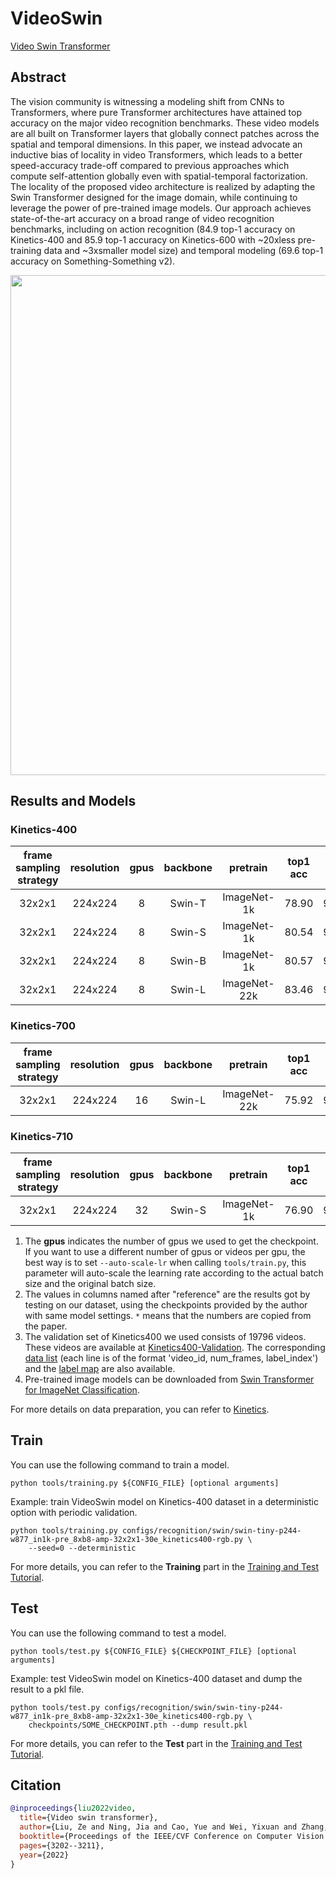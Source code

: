 # VideoSwin

[Video Swin Transformer](https://openaccess.thecvf.com/content/CVPR2022/html/Liu_Video_Swin_Transformer_CVPR_2022_paper.html)

<!-- [ALGORITHM] -->

## Abstract

<!-- [ABSTRACT] -->

The vision community is witnessing a modeling shift from CNNs to Transformers, where pure Transformer architectures have attained top accuracy on the major video recognition benchmarks. These video models are all built on Transformer layers that globally connect patches across the spatial and temporal dimensions. In this paper, we instead advocate an inductive bias of locality in video Transformers, which leads to a better speed-accuracy trade-off compared to previous approaches which compute self-attention globally even with spatial-temporal factorization. The locality of the proposed video architecture is realized by adapting the Swin Transformer designed for the image domain, while continuing to leverage the power of pre-trained image models. Our approach achieves state-of-the-art accuracy on a broad range of video recognition benchmarks, including on action recognition (84.9 top-1 accuracy on Kinetics-400 and 85.9 top-1 accuracy on Kinetics-600 with ~20xless pre-training data and ~3xsmaller model size) and temporal modeling (69.6 top-1 accuracy on Something-Something v2).

<!-- [IMAGE] -->

<div align=center>
<img src="https://user-images.githubusercontent.com/58767402/191190475-3aecf940-c254-47fa-96a7-df2d2b3bae68.png" width="800"/>
</div>

## Results and Models

### Kinetics-400

| frame sampling strategy | resolution | gpus | backbone |   pretrain   | top1 acc | top5 acc |      reference top1 acc      |      reference top1 acc      | testing protocol | FLOPs | params |      config      |      ckpt      |      log       |
| :---------------------: | :--------: | :--: | :------: | :----------: | :------: | :------: | :--------------------------: | :--------------------------: | :--------------: | :---: | :----: | :--------------: | :------------: | :------------: |
|         32x2x1          |  224x224   |  8   |  Swin-T  | ImageNet-1k  |  78.90   |  93.77   | 78.84 \[[VideoSwin](https://github.com/SwinTransformer/Video-Swin-Transformer)\] | 93.76 \[[VideoSwin](https://github.com/SwinTransformer/Video-Swin-Transformer)\] | 4 clips x 3 crop |  88G  | 28.2M  | [config](/configs/recognition/swin/swin-tiny-p244-w877_in1k-pre_8xb8-amp-32x2x1-30e_kinetics400-rgb.py) | [ckpt](https://download.openmmlab.com/mmaction/v1.0/recognition/swin/swin-tiny-p244-w877_in1k-pre_8xb8-amp-32x2x1-30e_kinetics400-rgb/swin-tiny-p244-w877_in1k-pre_8xb8-amp-32x2x1-30e_kinetics400-rgb_20220930-241016b2.pth) | [log](https://download.openmmlab.com/mmaction/v1.0/recognition/swin/swin-tiny-p244-w877_in1k-pre_8xb8-amp-32x2x1-30e_kinetics400-rgb/swin-tiny-p244-w877_in1k-pre_8xb8-amp-32x2x1-30e_kinetics400-rgb.log) |
|         32x2x1          |  224x224   |  8   |  Swin-S  | ImageNet-1k  |  80.54   |  94.46   | 80.58 \[[VideoSwin](https://github.com/SwinTransformer/Video-Swin-Transformer)\] | 94.45 \[[VideoSwin](https://github.com/SwinTransformer/Video-Swin-Transformer)\] | 4 clips x 3 crop | 166G  | 49.8M  | [config](/configs/recognition/swin/swin-small-p244-w877_in1k-pre_8xb8-amp-32x2x1-30e_kinetics400-rgb.py) | [ckpt](https://download.openmmlab.com/mmaction/v1.0/recognition/swin/swin-small-p244-w877_in1k-pre_8xb8-amp-32x2x1-30e_kinetics400-rgb/swin-small-p244-w877_in1k-pre_8xb8-amp-32x2x1-30e_kinetics400-rgb_20220930-e91ab986.pth) | [log](https://download.openmmlab.com/mmaction/v1.0/recognition/swin/swin-small-p244-w877_in1k-pre_8xb8-amp-32x2x1-30e_kinetics400-rgb/swin-small-p244-w877_in1k-pre_8xb8-amp-32x2x1-30e_kinetics400-rgb.log) |
|         32x2x1          |  224x224   |  8   |  Swin-B  | ImageNet-1k  |  80.57   |  94.49   | 80.55 \[[VideoSwin](https://github.com/SwinTransformer/Video-Swin-Transformer)\] | 94.66 \[[VideoSwin](https://github.com/SwinTransformer/Video-Swin-Transformer)\] | 4 clips x 3 crop | 282G  | 88.0M  | [config](/configs/recognition/swin/swin-base-p244-w877_in1k-pre_8xb8-amp-32x2x1-30e_kinetics400-rgb.py) | [ckpt](https://download.openmmlab.com/mmaction/v1.0/recognition/swin/swin-base-p244-w877_in1k-pre_8xb8-amp-32x2x1-30e_kinetics400-rgb/swin-base-p244-w877_in1k-pre_8xb8-amp-32x2x1-30e_kinetics400-rgb_20220930-182ec6cc.pth) | [log](https://download.openmmlab.com/mmaction/v1.0/recognition/swin/swin-base-p244-w877_in1k-pre_8xb8-amp-32x2x1-30e_kinetics400-rgb/swin-base-p244-w877_in1k-pre_8xb8-amp-32x2x1-30e_kinetics400-rgb.log) |
|         32x2x1          |  224x224   |  8   |  Swin-L  | ImageNet-22k |  83.46   |  95.91   |            83.1\*            |            95.9\*            | 4 clips x 3 crop | 604G  |  197M  | [config](/configs/recognition/swin/swin-large-p244-w877_in22k-pre_8xb8-amp-32x2x1-30e_kinetics400-rgb.py) | [ckpt](https://download.openmmlab.com/mmaction/v1.0/recognition/swin/swin-large-p244-w877_in22k-pre_8xb8-amp-32x2x1-30e_kinetics400-rgb/swin-large-p244-w877_in22k-pre_8xb8-amp-32x2x1-30e_kinetics400-rgb_20220930-78ad8b11.pth) | [log](https://download.openmmlab.com/mmaction/v1.0/recognition/swin/swin-large-p244-w877_in22k-pre_8xb8-amp-32x2x1-30e_kinetics400-rgb/swin-large-p244-w877_in22k-pre_8xb8-amp-32x2x1-30e_kinetics400-rgb.log) |

### Kinetics-700

| frame sampling strategy | resolution | gpus | backbone |   pretrain   | top1 acc | top5 acc | testing protocol | FLOPs | params |               config                |               ckpt                |               log                |
| :---------------------: | :--------: | :--: | :------: | :----------: | :------: | :------: | :--------------: | :---: | :----: | :---------------------------------: | :-------------------------------: | :------------------------------: |
|         32x2x1          |  224x224   |  16  |  Swin-L  | ImageNet-22k |  75.92   |  92.72   | 4 clips x 3 crop | 604G  |  197M  | [config](/configs/recognition/swin/swin-large-p244-w877_in22k-pre_16xb8-amp-32x2x1-30e_kinetics700-rgb.py) | [ckpt](https://download.openmmlab.com/mmaction/v1.0/recognition/swin/swin-large-p244-w877_in22k-pre_16xb8-amp-32x2x1-30e_kinetics700-rgb/swin-large-p244-w877_in22k-pre_16xb8-amp-32x2x1-30e_kinetics700-rgb_20220930-f8d74db7.pth) | [log](https://download.openmmlab.com/mmaction/v1.0/recognition/swin/swin-large-p244-w877_in22k-pre_16xb8-amp-32x2x1-30e_kinetics700-rgb/swin-large-p244-w877_in22k-pre_16xb8-amp-32x2x1-30e_kinetics700-rgb.log) |

### Kinetics-710

| frame sampling strategy | resolution | gpus | backbone |  pretrain   | top1 acc | top5 acc | testing protocol | FLOPs | params |               config                |               ckpt                |                log                |
| :---------------------: | :--------: | :--: | :------: | :---------: | :------: | :------: | :--------------: | :---: | :----: | :---------------------------------: | :-------------------------------: | :-------------------------------: |
|         32x2x1          |  224x224   |  32  |  Swin-S  | ImageNet-1k |  76.90   |  92.96   | 4 clips x 3 crop | 604G  |  197M  | [config](/configs/recognition/swin/swin-small-p244-w877_in1k-pre_32xb4-amp-32x2x1-30e_kinetics710-rgb.py) | [ckpt](https://download.openmmlab.com/mmaction/v1.0/recognition/swin/swin-small-p244-w877_in1k-pre_32xb4-amp-32x2x1-30e_kinetics710-rgb/swin-small-p244-w877_in1k-pre_32xb4-amp-32x2x1-30e_kinetics710-rgb_20230612-8e082ff1.pth) | [log](https://download.openmmlab.com/mmaction/v1.0/recognition/swin/swin-small-p244-w877_in1k-pre_32xb4-amp-32x2x1-30e_kinetics710-rgb/swin-small-p244-w877_in1k-pre_32xb4-amp-32x2x1-30e_kinetics710-rgb.log) |

1. The **gpus** indicates the number of gpus we used to get the checkpoint. If you want to use a different number of gpus or videos per gpu, the best way is to set `--auto-scale-lr` when calling `tools/train.py`, this parameter will auto-scale the learning rate according to the actual batch size and the original batch size.
2. The values in columns named after "reference" are the results got by testing on our dataset, using the checkpoints provided by the author with same model settings. `*` means that the numbers are copied from the paper.
3. The validation set of Kinetics400 we used consists of 19796 videos. These videos are available at [Kinetics400-Validation](https://mycuhk-my.sharepoint.com/:u:/g/personal/1155136485_link_cuhk_edu_hk/EbXw2WX94J1Hunyt3MWNDJUBz-nHvQYhO9pvKqm6g39PMA?e=a9QldB). The corresponding [data list](https://download.openmmlab.com/mmaction/dataset/k400_val/kinetics_val_list.txt) (each line is of the format 'video_id, num_frames, label_index') and the [label map](https://download.openmmlab.com/mmaction/dataset/k400_val/kinetics_class2ind.txt) are also available.
4. Pre-trained image models can be downloaded from [Swin Transformer for ImageNet Classification](https://github.com/microsoft/Swin-Transformer#main-results-on-imagenet-with-pretrained-models).

For more details on data preparation, you can refer to [Kinetics](/tools/data/kinetics/README.md).

## Train

You can use the following command to train a model.

```shell
python tools/training.py ${CONFIG_FILE} [optional arguments]
```

Example: train VideoSwin model on Kinetics-400 dataset in a deterministic option with periodic validation.

```shell
python tools/training.py configs/recognition/swin/swin-tiny-p244-w877_in1k-pre_8xb8-amp-32x2x1-30e_kinetics400-rgb.py \
    --seed=0 --deterministic
```

For more details, you can refer to the **Training** part in the [Training and Test Tutorial](/docs/en/user_guides/train_test.md).

## Test

You can use the following command to test a model.

```shell
python tools/test.py ${CONFIG_FILE} ${CHECKPOINT_FILE} [optional arguments]
```

Example: test VideoSwin model on Kinetics-400 dataset and dump the result to a pkl file.

```shell
python tools/test.py configs/recognition/swin/swin-tiny-p244-w877_in1k-pre_8xb8-amp-32x2x1-30e_kinetics400-rgb.py \
    checkpoints/SOME_CHECKPOINT.pth --dump result.pkl
```

For more details, you can refer to the **Test** part in the [Training and Test Tutorial](/docs/en/user_guides/train_test.md).

## Citation

```BibTeX
@inproceedings{liu2022video,
  title={Video swin transformer},
  author={Liu, Ze and Ning, Jia and Cao, Yue and Wei, Yixuan and Zhang, Zheng and Lin, Stephen and Hu, Han},
  booktitle={Proceedings of the IEEE/CVF Conference on Computer Vision and Pattern Recognition},
  pages={3202--3211},
  year={2022}
}
```
